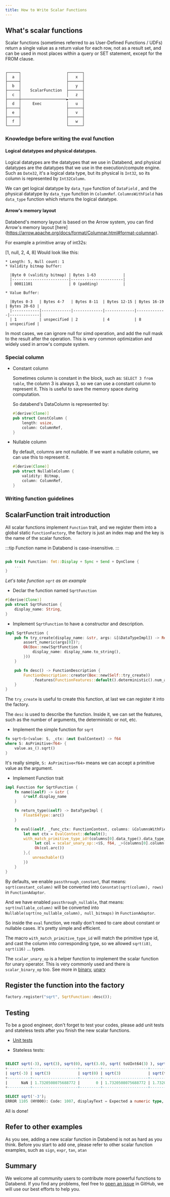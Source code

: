 ```yaml
---
title: How to Write Scalar Functions
---
```


## What's scalar functions

Scalar functions (sometimes referred to as User-Defined Functions / UDFs) return a single value as a return value for each row, not as a result set, and can be used in most places within a query or SET statement, except for the FROM clause.

```text title="One to One Mapping execution"

┌─────┐                    ┌──────┐
│  a  │                    │   x  │
├─────┤                    ├──────┤
│  b  │                    │   y  │
├─────┤    ScalarFunction  ├──────┤
│  c  │                    │   z  │
├─────┼────────────────────►──────┤
│  d  │     Exec           │   u  │
├─────┤                    ├──────┤
│  e  │                    │   v  │
├─────┤                    ├──────┤
│  f  │                    │   w  │
└─────┘                    └──────┘
```


### Knowledge before writing the eval function

#### Logical datatypes and physical datatypes.

Logical datatypes are the datatypes that we use in Databend, and physical datatypes are the datatypes that we use in the execution/compute engine.
Such as `Date32`, it's a logical data type, but its physical is `Int32`, so its column is represented by `Int32Column`.

We can get logical datatype by `data_type` function of `DataField` , and the physical datatype by `data_type` function in `ColumnRef`.
`ColumnsWithField` has `data_type` function which returns the logical datatype.

#### Arrow's memory layout

Databend's memory layout is based on the Arrow system, you can find Arrow's memory layout [here] (https://arrow.apache.org/docs/format/Columnar.html#format-columnar).

For example a primitive array of int32s:

[1, null, 2, 4, 8]
Would look like this:


```text
* Length: 5, Null count: 1
* Validity bitmap buffer:

  |Byte 0 (validity bitmap) | Bytes 1-63            |
  |-------------------------|-----------------------|
  | 00011101                | 0 (padding)           |

* Value Buffer:

  |Bytes 0-3   | Bytes 4-7   | Bytes 8-11  | Bytes 12-15 | Bytes 16-19 | Bytes 20-63 |
  |------------|-------------|-------------|-------------|-------------|-------------|
  | 1          | unspecified | 2           | 4           | 8           | unspecified |

```

In most cases, we can ignore null for simd operation, and add the null mask to the result after the operation.
This is very common optimization and widely used in arrow's compute system.

### Special column

-  Constant column

    Sometimes column is constant in the block, such as: `SELECT 3 from table`, the column 3 is always 3, so we can use a constant column to represent it. This is useful to save the memory space during computation.

    So databend's DataColumn is represented by:

    ```rust
    #[derive(Clone)]
    pub struct ConstColumn {
        length: usize,
        column: ColumnRef,
    }
    ```
- Nullable column

    By default, columns are not nullable. If we want a nullable column, we can use this to represent it.

    ```rust
    #[derive(Clone)]
    pub struct NullableColumn {
        validity: Bitmap,
        column: ColumnRef,
    }
    ```

### Writing function guidelines

## ScalarFunction trait introduction

All scalar functions implement `Function` trait, and we register them into a global static `FunctionFactory`, the factory is just an index map and the key is the name of the scalar function.

:::tip
    Function name in Databend is case-insensitive.
:::

``` rust

pub trait Function: fmt::Display + Sync + Send + DynClone {
    ...
}
```

 *Let's take function `sqrt` as an example*

- Declar the function named `SqrtFunction`
``` rust
#[derive(Clone)]
pub struct SqrtFunction {
    display_name: String,
}
```

- Implement `SqrtFunction` to have a constructor and description.

```rust
impl SqrtFunction {
    pub fn try_create(display_name: &str, args: &[&DataTypeImpl]) -> Result<Box<dyn Function>> {
        assert_numeric(args[0])?;
        Ok(Box::new(SqrtFunction {
            display_name: display_name.to_string(),
        }))
    }

    pub fn desc() -> FunctionDescription {
        FunctionDescription::creator(Box::new(Self::try_create))
            .features(FunctionFeatures::default().deterministic().num_arguments(1))
    }
}
```

The `try_create` is useful to create this function, at last we can register it into the factory.

The `desc` is used to describe the function. Inside it, we can set the features, such as the number of arguments, the deterministic or not, etc.

- Implement the simple function for `sqrt`

```rust
fn sqrt<S>(value: S, _ctx: &mut EvalContext) -> f64
where S: AsPrimitive<f64> {
    value.as_().sqrt()
}
```

It's really simple, `S: AsPrimitive<f64>` means we can accept a primitive value as the argument.

- Implement Function trait

```rust
impl Function for SqrtFunction {
    fn name(&self) -> &str {
        &*self.display_name
    }

    fn return_type(&self) -> DataTypeImpl {
        Float64Type::arc()
    }

    fn eval(&self, _func_ctx: FunctionContext, columns: &ColumnsWithField, _input_rows: usize) -> Result<ColumnRef> {
        let mut ctx = EvalContext::default();
        with_match_primitive_type_id!(columns[0].data_type().data_type_id(), |$S| {
             let col = scalar_unary_op::<$S, f64, _>(columns[0].column(), sqrt::<$S>, &mut ctx)?;
             Ok(col.arc())
        },{
            unreachable!()
        })
    }
}
```

By defaults, we enable `passthrough_constant`, that means: `sqrt(constant_column)`  will be converted into `Consntat(sqrt(column), rows)` in `FunctionAdaptor`.

And we have enabled `passthrough_nullable`, that means: `sqrt(nullable_column)`  will be converted into `Nullable(sqrt(no_nullable_column), null_bitmaps)` in `FunctionAdaptor`.

So inside the `eval` function, we really don't need to care about constant or nullable cases. It's pretty simple and efficient.


The macro `with_match_primitive_type_id` will match the primitive type id, and cast the column into corresponding type, so we allowed `sqrt(i8)`, `sqrt(i16)` ... types.

The `scalar_unary_op` is a helper function to implement the scalar function for unary operator.
This is very commonly used and there is `scalar_binary_op` too. See more in [binary](https://github.com/datafuselabs/databend/blob/e7edeea2e3ae5fb1f8408903df10b1b641b57652/common/functions/src/scalars/expressions/binary.rs), [unary](https://github.com/datafuselabs/databend/blob/e7edeea2e3ae5fb1f8408903df10b1b641b57652/common/functions/src/scalars/expressions/unary.rs)


## Register the function into the factory

```rust
factory.register("sqrt", SqrtFunction::desc());
```


## Testing
To be a good engineer, don't forget to test your codes, please add unit tests and stateless tests after you finish the new scalar functions.

- [Unit tests](https://github.com/datafuselabs/databend/blob/034e1cd95c1376341b9421c08f8eb38b40fc5dda/common/functions/tests/it/scalars/maths/sqrt.rs)

- Stateless tests:

```sql

SELECT sqrt(-3), sqrt(3), sqrt(0), sqrt(3.0), sqrt( toUInt64(3) ), sqrt(null) ;
+----------+--------------------+---------+--------------------+--------------------+------------+
| sqrt(-3) | sqrt(3)            | sqrt(0) | sqrt(3)            | sqrt(toUInt64(3))  | sqrt(NULL) |
+----------+--------------------+---------+--------------------+--------------------+------------+
|      NaN | 1.7320508075688772 |       0 | 1.7320508075688772 | 1.7320508075688772 |       NULL |
+----------+--------------------+---------+--------------------+--------------------+------------+

SELECT sqrt('-3');
ERROR 1105 (HY000): Code: 1007, displayText = Expected a numeric type, but got String (while in SELECT before projection).
```

All is done!


## Refer to other examples
As you see, adding a new scalar function in Databend is not as hard as you think.
Before you start to add one, please refer to other scalar function examples, such as `sign`, `expr`, `tan`, `atan`

## Summary
We welcome all community users to contribute more powerful functions to Databend. If you find any problems, feel free to [open an issue](https://github.com/datafuselabs/databend/issues) in GitHub, we will use our best efforts to help you.
